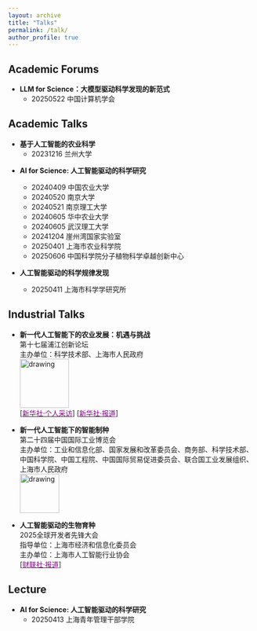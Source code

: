 ```yaml
---
layout: archive
title: "Talks"
permalink: /talk/
author_profile: true
---
```


## Academic Forums
* **LLM for Science：大模型驱动科学发现的新范式**  
  + 20250522 中国计算机学会  


## Academic Talks
* **基于人工智能的农业科学**  
  + 20231216 兰州大学  

[//]: # (    2023年12月16日  )

[//]: # (    中国甘肃省兰州市  )

[//]: # (   <a><img src="https://eveningdong.github.io/images/lu.jpg" alt="drawing" style="width:240px;"/></a>)
* **AI for Science: 人工智能驱动的科学研究**
  + 20240409 中国农业大学  
  + 20240520 南京大学  
  + 20240521 南京理工大学
  + 20240605 华中农业大学  
  + 20240605 武汉理工大学  
  + 20241204 崖州湾国家实验室  
  + 20250401 上海市农业科学院  
  + 20250606 中国科学院分子植物科学卓越创新中心  


* **人工智能驱动的科学规律发现**  
  + 20250411 上海市科学学研究所  


[//]: # (    2024年04月09日  )

[//]: # (    中国北京市海淀区  )

[//]: # (  <a><img src="https://eveningdong.github.io/images/cau.png" alt="drawing" style="width:240px;"/></a>  )


[//]: # (    2024年05月20日  )

[//]: # (    中国江苏省南京市  )

[//]: # (  <a><img src="https://eveningdong.github.io/images/nju.png" alt="drawing" style="width:240px;"/></a>  )
[//]: # (  + 20240521 南京理工大学  )

[//]: # (    2024年05月21日  )

[//]: # (    中国江苏省南京市  )

[//]: # (  <a><img src="https://eveningdong.github.io/images/nust.png" alt="drawing" style="width:240px;"/></a>  )


[//]: # (    2024年06月05日  )

[//]: # (    中国湖北省武汉市  )

[//]: # (  <a><img src="https://eveningdong.github.io/images/hzau.jpg" alt="drawing" style="width:240px;"/></a>  )


[//]: # (    2024年06月05日  )

[//]: # (    中国湖北省武汉市  )

[//]: # (  <a><img src="https://eveningdong.github.io/images/whut.png" alt="drawing" style="width:240px;"/></a>  )


[//]: # (    2024年12月04日  )

[//]: # (    中国海南省三亚市  )

[//]: # (    <a><img src="https://eveningdong.github.io/images/yzw.jpg" alt="drawing" style="width:240px;"/></a>  )

  

## Industrial Talks  
* **新一代人工智能下的农业发展：机遇与挑战**  
  第十七届浦江创新论坛  
  主办单位：科学技术部、上海市人民政府  
  <a><img src="https://eveningdong.github.io/images/pjforum.png" alt="drawing" style="height:100px;"/></a>   
  [[<span style="color:purple">新华社·个人采访</span>]](https://app.xinhuanet.com/news/article.html?articleId=c4587bedd6695594224a497ca8839e37&timestamp=97173)
  [[<span style="color:purple">新华社·报道</span>]](https://h.xinhuaxmt.com/vh512/share/12182960?d=134da0e&channel=weixin)  

* **新一代人工智能下的智能制种**  
  第二十四届中国国际工业博览会  
  主办单位：工业和信息化部、国家发展和改革委员会、商务部、科学技术部、中国科学院、中国工程院、中国国际贸易促进委员会、联合国工业发展组织、上海市人民政府  
  <a><img src="https://eveningdong.github.io/images/ciif.jpg" alt="drawing" style="height:80px;"/></a>   

* **人工智能驱动的生物育种**   
  2025全球开发者先锋大会  
  指导单位：上海市经济和信息化委员会    
  主办单位：上海市人工智能行业协会  
  [[<span style="color:purple">财联社·报道</span>]](https://www.cls.cn/detail/1950965)  


## Lecture  
* **AI for Science: 人工智能驱动的科学研究**  
  + 20250413 上海青年管理干部学院  
